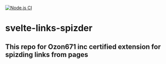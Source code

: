 [![Node.js CI](https://github.com/Lordxan/svelte-links-spizder/actions/workflows/node.js.yml/badge.svg)](https://github.com/Lordxan/svelte-links-spizder/actions/workflows/node.js.yml)
# svelte-links-spizder
## This repo for **Ozon671 inc** certified extension for spizding links from pages
